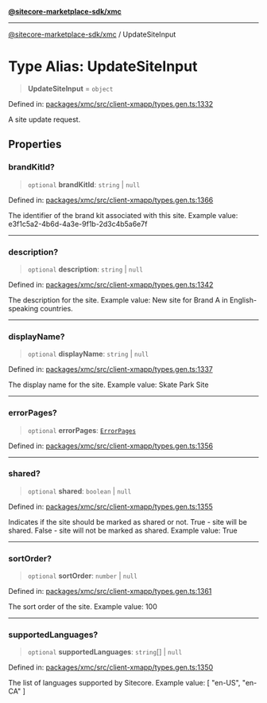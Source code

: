 [**@sitecore-marketplace-sdk/xmc**](../README.md)

***

[@sitecore-marketplace-sdk/xmc](../README.md) / UpdateSiteInput

# Type Alias: UpdateSiteInput

> **UpdateSiteInput** = `object`

Defined in: [packages/xmc/src/client-xmapp/types.gen.ts:1332](https://github.com/Sitecore/sitecore-marketplace-sdk/blob/af886e6134b8d1079ef5b8ef70b7eb2f1d9c8aeb/packages/xmc/src/client-xmapp/types.gen.ts#L1332)

A site update request.

## Properties

### brandKitId?

> `optional` **brandKitId**: `string` \| `null`

Defined in: [packages/xmc/src/client-xmapp/types.gen.ts:1366](https://github.com/Sitecore/sitecore-marketplace-sdk/blob/af886e6134b8d1079ef5b8ef70b7eb2f1d9c8aeb/packages/xmc/src/client-xmapp/types.gen.ts#L1366)

The identifier of the brand kit associated with this site.
Example value: e3f1c5a2-4b6d-4a3e-9f1b-2d3c4b5a6e7f

***

### description?

> `optional` **description**: `string` \| `null`

Defined in: [packages/xmc/src/client-xmapp/types.gen.ts:1342](https://github.com/Sitecore/sitecore-marketplace-sdk/blob/af886e6134b8d1079ef5b8ef70b7eb2f1d9c8aeb/packages/xmc/src/client-xmapp/types.gen.ts#L1342)

The description for the site.
Example value: New site for Brand A in English-speaking countries.

***

### displayName?

> `optional` **displayName**: `string` \| `null`

Defined in: [packages/xmc/src/client-xmapp/types.gen.ts:1337](https://github.com/Sitecore/sitecore-marketplace-sdk/blob/af886e6134b8d1079ef5b8ef70b7eb2f1d9c8aeb/packages/xmc/src/client-xmapp/types.gen.ts#L1337)

The display name for the site.
Example value: Skate Park Site

***

### errorPages?

> `optional` **errorPages**: [`ErrorPages`](ErrorPages.md)

Defined in: [packages/xmc/src/client-xmapp/types.gen.ts:1356](https://github.com/Sitecore/sitecore-marketplace-sdk/blob/af886e6134b8d1079ef5b8ef70b7eb2f1d9c8aeb/packages/xmc/src/client-xmapp/types.gen.ts#L1356)

***

### shared?

> `optional` **shared**: `boolean` \| `null`

Defined in: [packages/xmc/src/client-xmapp/types.gen.ts:1355](https://github.com/Sitecore/sitecore-marketplace-sdk/blob/af886e6134b8d1079ef5b8ef70b7eb2f1d9c8aeb/packages/xmc/src/client-xmapp/types.gen.ts#L1355)

Indicates if the site should be marked as shared or not. True - site will be shared. False - site will not be marked as shared.
Example value: True

***

### sortOrder?

> `optional` **sortOrder**: `number` \| `null`

Defined in: [packages/xmc/src/client-xmapp/types.gen.ts:1361](https://github.com/Sitecore/sitecore-marketplace-sdk/blob/af886e6134b8d1079ef5b8ef70b7eb2f1d9c8aeb/packages/xmc/src/client-xmapp/types.gen.ts#L1361)

The sort order of the site.
Example value: 100

***

### supportedLanguages?

> `optional` **supportedLanguages**: `string`[] \| `null`

Defined in: [packages/xmc/src/client-xmapp/types.gen.ts:1350](https://github.com/Sitecore/sitecore-marketplace-sdk/blob/af886e6134b8d1079ef5b8ef70b7eb2f1d9c8aeb/packages/xmc/src/client-xmapp/types.gen.ts#L1350)

The list of languages supported by Sitecore.
Example value: [
"en-US",
"en-CA"
]
